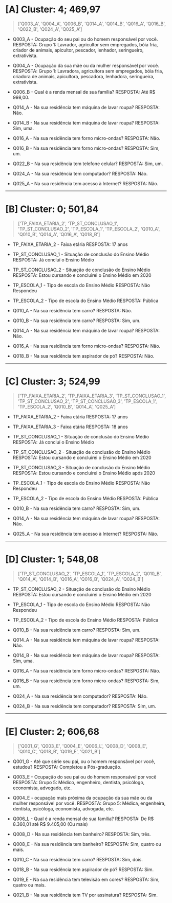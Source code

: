 # [A] Cluster: 4; 469,97

> ['Q003_A', 'Q004_A', 'Q006_B', 'Q014_A', 'Q014_B', 'Q016_A', 'Q016_B', 'Q022_B', 'Q024_A', 'Q025_A']

* Q003_A - Ocupação do seu pai ou do homem responsável por você.
RESPOSTA: Grupo 1: Lavrador, agricultor sem empregados, bóia fria, criador de animais, apicultor, pescador, lenhador, seringueiro, extrativista.

* Q004_A - Ocupação da sua mãe ou da mulher responsável por você.
RESPOSTA: Grupo 1: Lavradora, agricultora sem empregados, bóia fria, criadora de animais, apicultora, pescadora, lenhadora, seringueira, extrativista.

* Q006_B - Qual é a renda mensal de sua família? 
RESPOSTA: Até R$ 998,00.

* Q014_A - Na sua residência tem máquina de lavar roupa?
RESPOSTA: Não.

* Q014_B - Na sua residência tem máquina de lavar roupa?
RESPOSTA: Sim, uma.

* Q016_A - Na sua residência tem forno micro-ondas?
RESPOSTA: Não.

* Q016_B - Na sua residência tem forno micro-ondas?
RESPOSTA: Sim, um.

* Q022_B - Na sua residência tem telefone celular?
RESPOSTA: Sim, um.

* Q024_A - Na sua residência tem computador?
RESPOSTA: Não.

* Q025_A - Na sua residência tem acesso à Internet?
RESPOSTA: Não.

---

# [B] Cluster: 0; 501,84

> ['TP_FAIXA_ETARIA_2', 'TP_ST_CONCLUSAO_1', 'TP_ST_CONCLUSAO_2', 'TP_ESCOLA_1', 'TP_ESCOLA_2', 'Q010_A', 'Q010_B', 'Q014_A', 'Q016_A', 'Q018_B']

* TP_FAIXA_ETARIA_2 - Faixa etária
RESPOSTA: 17 anos

* TP_ST_CONCLUSAO_1 - Situação de conclusão do Ensino Médio
RESPOSTA: Já concluí o Ensino Médio

* TP_ST_CONCLUSAO_2 - Situação de conclusão do Ensino Médio
RESPOSTA: Estou cursando e concluirei o Ensino Médio em 2020

* TP_ESCOLA_1 - Tipo de escola do Ensino Médio
RESPOSTA: Não Respondeu

* TP_ESCOLA_2 - Tipo de escola do Ensino Médio
RESPOSTA: Pública

* Q010_A - Na sua residência tem carro?
RESPOSTA: Não.

* Q010_B - Na sua residência tem carro?
RESPOSTA: Sim, um.

* Q014_A - Na sua residência tem máquina de lavar roupa?
RESPOSTA: Não.

* Q016_A - Na sua residência tem forno micro-ondas?
RESPOSTA: Não.

* Q018_B - Na sua residência tem aspirador de pó?
RESPOSTA: Não.

---

# [C] Cluster: 3; 524,99

> ['TP_FAIXA_ETARIA_2', 'TP_FAIXA_ETARIA_3', 'TP_ST_CONCLUSAO_1', 'TP_ST_CONCLUSAO_2', 'TP_ST_CONCLUSAO_3', 'TP_ESCOLA_1', 'TP_ESCOLA_2', 'Q010_B', 'Q014_A', 'Q025_A']

* TP_FAIXA_ETARIA_2 - Faixa etária
RESPOSTA: 17 anos

* TP_FAIXA_ETARIA_3 - Faixa etária
RESPOSTA: 18 anos

* TP_ST_CONCLUSAO_1 - Situação de conclusão do Ensino Médio
RESPOSTA: Já concluí o Ensino Médio

* TP_ST_CONCLUSAO_2 - Situação de conclusão do Ensino Médio
RESPOSTA: Estou cursando e concluirei o Ensino Médio em 2020

* TP_ST_CONCLUSAO_3 - Situação de conclusão do Ensino Médio
RESPOSTA: Estou cursando e concluirei o Ensino Médio após 2020

* TP_ESCOLA_1 - Tipo de escola do Ensino Médio
RESPOSTA: Não Respondeu

* TP_ESCOLA_2 - Tipo de escola do Ensino Médio
RESPOSTA: Pública

* Q010_B - Na sua residência tem carro?
RESPOSTA: Sim, um.

* Q014_A - Na sua residência tem máquina de lavar roupa?
RESPOSTA: Não.

* Q025_A - Na sua residência tem acesso à Internet?
RESPOSTA: Não.

---

# [D] Cluster: 1; 548,08

> ['TP_ST_CONCLUSAO_2', 'TP_ESCOLA_1', 'TP_ESCOLA_2', 'Q010_B', 'Q014_A', 'Q014_B', 'Q016_A', 'Q016_B', 'Q024_A', 'Q024_B']

* TP_ST_CONCLUSAO_2 - Situação de conclusão do Ensino Médio
RESPOSTA: Estou cursando e concluirei o Ensino Médio em 2020

* TP_ESCOLA_1 - Tipo de escola do Ensino Médio
RESPOSTA: Não Respondeu

* TP_ESCOLA_2 - Tipo de escola do Ensino Médio
RESPOSTA: Pública

* Q010_B - Na sua residência tem carro?
RESPOSTA: Sim, um.

* Q014_A - Na sua residência tem máquina de lavar roupa?
RESPOSTA: Não.

* Q014_B - Na sua residência tem máquina de lavar roupa?
RESPOSTA: Sim, uma.

* Q016_A - Na sua residência tem forno micro-ondas?
RESPOSTA: Não.

* Q016_B - Na sua residência tem forno micro-ondas?
RESPOSTA: Sim, um.

* Q024_A - Na sua residência tem computador?
RESPOSTA: Não.

* Q024_B - Na sua residência tem computador?
RESPOSTA: Sim, um.

---

# [E] Cluster: 2; 606,68

> ['Q001_G', 'Q003_E', 'Q004_E', 'Q006_L', 'Q008_D', 'Q008_E', 'Q010_C', 'Q018_B', 'Q019_E', 'Q021_B']

* Q001_G - Até que série seu pai, ou o homem responsável por você, estudou?
RESPOSTA: Completou a Pós-graduação.

* Q003_E - Ocupação do seu pai ou do homem responsável por você
RESPOSTA: Grupo 5: Médico, engenheiro, dentista, psicólogo, economista, advogado, etc.

* Q004_E - ocupação mais próxima da ocupação da sua mãe ou da mulher responsável por você.
RESPOSTA: Grupo 5: Médica, engenheira, dentista, psicóloga, economista, advogada, etc.

* Q006_L - Qual é a renda mensal de sua família?
RESPOSTA: De R$ 8.360,01 até R$ 9.405,00 (Ou mais)

* Q008_D - Na sua residência tem banheiro?
RESPOSTA: Sim, três.

* Q008_E - Na sua residência tem banheiro?
RESPOSTA: Sim, quatro ou mais.

* Q010_C - Na sua residência tem carro?
RESPOSTA: Sim, dois.

* Q018_B - Na sua residência tem aspirador de pó?
RESPOSTA: Sim.

* Q019_E - Na sua residência tem televisão em cores?
RESPOSTA: Sim, quatro ou mais.

* Q021_B - Na sua residência tem TV por assinatura?
RESPOSTA: Sim.
